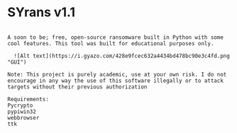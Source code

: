# SYrans v1.1

```Note: Test in your system at your own risk as i still haven't worked on the decrypt class 

A soon to be; free, open-source ransomware built in Python with some cool features. This tool was built for educational purposes only.

  ![Alt text](https://i.gyazo.com/428e9fcec632a4434bd478bc90e3c4fd.png "GUI")

Note: This project is purely academic, use at your own risk. I do not encourage in any way the use of this software illegally or to attack targets without their previous authorization

Requirements:
Pycrypto 
pypiwin32
webbrowser
ttk

